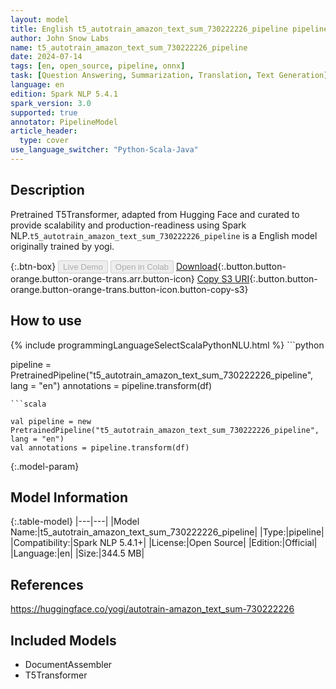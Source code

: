 ```yaml
---
layout: model
title: English t5_autotrain_amazon_text_sum_730222226_pipeline pipeline T5Transformer from yogi
author: John Snow Labs
name: t5_autotrain_amazon_text_sum_730222226_pipeline
date: 2024-07-14
tags: [en, open_source, pipeline, onnx]
task: [Question Answering, Summarization, Translation, Text Generation]
language: en
edition: Spark NLP 5.4.1
spark_version: 3.0
supported: true
annotator: PipelineModel
article_header:
  type: cover
use_language_switcher: "Python-Scala-Java"
---
```


## Description

Pretrained T5Transformer, adapted from Hugging Face and curated to provide scalability and production-readiness using Spark NLP.`t5_autotrain_amazon_text_sum_730222226_pipeline` is a English model originally trained by yogi.

{:.btn-box}
<button class="button button-orange" disabled>Live Demo</button>
<button class="button button-orange" disabled>Open in Colab</button>
[Download](https://s3.amazonaws.com/auxdata.johnsnowlabs.com/public/models/t5_autotrain_amazon_text_sum_730222226_pipeline_en_5.4.1_3.0_1720955493213.zip){:.button.button-orange.button-orange-trans.arr.button-icon}
[Copy S3 URI](s3://auxdata.johnsnowlabs.com/public/models/t5_autotrain_amazon_text_sum_730222226_pipeline_en_5.4.1_3.0_1720955493213.zip){:.button.button-orange.button-orange-trans.button-icon.button-copy-s3}

## How to use



<div class="tabs-box" markdown="1">
{% include programmingLanguageSelectScalaPythonNLU.html %}
```python

pipeline = PretrainedPipeline("t5_autotrain_amazon_text_sum_730222226_pipeline", lang = "en")
annotations =  pipeline.transform(df)   

```
```scala

val pipeline = new PretrainedPipeline("t5_autotrain_amazon_text_sum_730222226_pipeline", lang = "en")
val annotations = pipeline.transform(df)

```
</div>

{:.model-param}
## Model Information

{:.table-model}
|---|---|
|Model Name:|t5_autotrain_amazon_text_sum_730222226_pipeline|
|Type:|pipeline|
|Compatibility:|Spark NLP 5.4.1+|
|License:|Open Source|
|Edition:|Official|
|Language:|en|
|Size:|344.5 MB|

## References

https://huggingface.co/yogi/autotrain-amazon_text_sum-730222226

## Included Models

- DocumentAssembler
- T5Transformer
